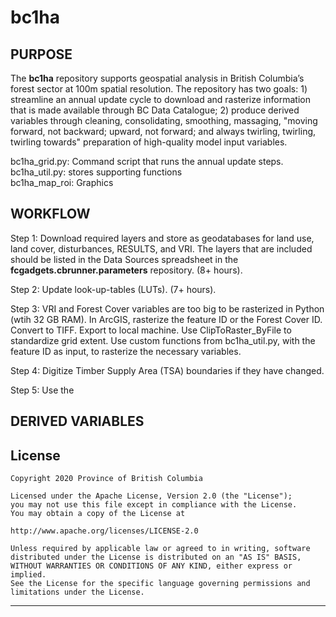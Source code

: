 # bc1ha
## PURPOSE
The **bc1ha** repository supports geospatial analysis in British Columbia’s forest sector at 100m spatial resolution. The repository has two goals: 1) streamline an annual update cycle to download and rasterize information that is made available through BC Data Catalogue; 2) produce derived variables through cleaning, consolidating, smoothing, massaging, "moving forward, not backward; upward, not forward; and always twirling, twirling, twirling towards" preparation of high-quality model input variables. 

bc1ha_grid.py: Command script that runs the annual update steps.
<br>
bc1ha_util.py: stores supporting functions
<br>
bc1ha_map_roi: Graphics

## WORKFLOW
Step 1: Download required layers and store as geodatabases for land use, land cover, disturbances, RESULTS, and VRI. The layers that are included should be listed in the Data Sources spreadsheet in the **fcgadgets.cbrunner.parameters** repository. (8+ hours).

Step 2: Update look-up-tables (LUTs). (7+ hours). 

Step 3: VRI and Forest Cover variables are too big to be rasterized in Python (wtih 32 GB RAM). In ArcGIS, rasterize the feature ID or the Forest Cover ID. Convert to TIFF. Export to local machine. Use ClipToRaster_ByFile to standardize grid extent. Use custom functions from bc1ha_util.py, with the feature ID as input, to rasterize the necessary variables.

Step 4: Digitize Timber Supply Area (TSA) boundaries if they have changed.

Step 5: Use the 

## DERIVED VARIABLES


## License

    Copyright 2020 Province of British Columbia

    Licensed under the Apache License, Version 2.0 (the "License");
    you may not use this file except in compliance with the License.
    You may obtain a copy of the License at

    http://www.apache.org/licenses/LICENSE-2.0

    Unless required by applicable law or agreed to in writing, software distributed under the License is distributed on an "AS IS" BASIS,
    WITHOUT WARRANTIES OR CONDITIONS OF ANY KIND, either express or implied.
    See the License for the specific language governing permissions and limitations under the License.

------------------------------------------------------------------------

